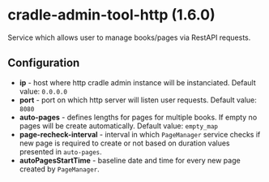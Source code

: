 # cradle-admin-tool-http (1.6.0)
Service which allows user to manage books/pages via RestAPI requests.

## Configuration
- **ip** - host where http cradle admin instance will be instanciated. Default value: `0.0.0.0`
- **port** - port on which http server will listen user requests. Default value: `8080`
- **auto-pages** - defines lengths for pages for multiple books. If empty no pages will be create automatically. Default value: `empty_map`
- **page-recheck-interval** - interval in which `PageManager` service checks if new page is required to create or not based on duration values presented in `auto-pages`.
- **autoPagesStartTime** - baseline date and time for every new page created by `PageManager`.
